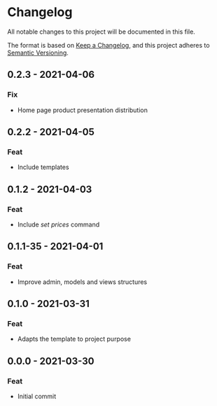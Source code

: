# Changelog
All notable changes to this project will be documented in this file.

The format is based on [Keep a Changelog](https://keepachangelog.com/en/1.0.0/),
and this project adheres to [Semantic Versioning](https://semver.org/spec/v2.0.0.html).

## 0.2.3 - 2021-04-06
### Fix
- Home page product presentation distribution

## 0.2.2 - 2021-04-05
### Feat
- Include templates

## 0.1.2 - 2021-04-03
### Feat
- Include *set prices* command

## 0.1.1-35 - 2021-04-01
### Feat
- Improve admin, models and views structures

## 0.1.0 - 2021-03-31
### Feat
- Adapts the template to project purpose

## 0.0.0 - 2021-03-30
### Feat
- Initial commit